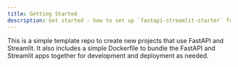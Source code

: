 ```yaml
---
title: Getting Started
description: Get started - how to set up `fastapi-streamlit-starter` for local development.
---
```


This is a simple template repo to create new projects that use FastAPI and Streamlit.
It also includes a simple Dockerfile to bundle the FastAPI and Streamlit apps together for development and deployment as needed.
